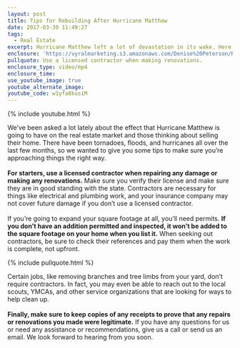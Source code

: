 ```yaml
---
layout: post
title: Tips for Rebuilding After Hurricane Matthew
date: 2017-03-30 11:49:27
tags:
  - Real Estate
excerpt: Hurricane Matthew left a lot of devastation in its wake. Here’s some tips for those of you trying to rebuild after the storm.
enclosure: 'https://vyralmarketing.s3.amazonaws.com/Denise%20Peterson/Raleigh%20Real%20Estate-%20Tips%20for%20Rebuilding%20After%20Hurricane%20Matthew.mp4'
pullquote: Use a licensed contractor when making renovations.
enclosure_type: video/mp4
enclosure_time:
use_youtube_image: true
youtube_alternate_image:
youtube_code: w1yfa8kusiM
---
```



{% include youtube.html %}

We’ve been asked a lot lately about the effect that Hurricane Matthew is going to have on the real estate market and those thinking about selling their home. There have been tornadoes, floods, and hurricanes all over the last few months, so we wanted to give you some tips to make sure you’re approaching things the right way.&nbsp;
<br>
<br>**For starters, use a licensed contractor when repairing any damage or making any renovations.** Make sure you verify their license and make sure they are in good standing with the state. Contractors are necessary for things like electrical and plumbing work, and your insurance company may not cover future damage if you don’t use a licensed contractor.
<br>
<br>If you’re going to expand your square footage at all, you’ll need permits. **If you don’t have an addition permitted and inspected, it won’t be added to the square footage on your home when you list it.** When seeking out contractors, be sure to check their references and pay them when the work is complete, not upfront.

{% include pullquote.html %}

Certain jobs, like removing branches and tree limbs from your yard, don’t require contractors. In fact, you may even be able to reach out to the local scouts, YMCAs, and other service organizations that are looking for ways to help clean up.&nbsp;
<br>
<br>**Finally, make sure to keep copies of any receipts to prove that any repairs or renovations you made were legitimate.** If you have any questions for us or need any assistance or recommendations, give us a call or send us an email. We look forward to hearing from you soon.